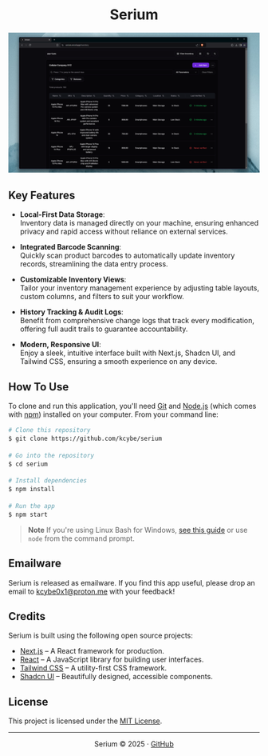 
<h1 align="center">
  Serium
</h1>

<div align="center">
  <img src="/public/imgs/screenshot-inventory.png" alt="Serium Inventory Management Interface" width="800">
</div>

## Key Features

- **Local-First Data Storage**:  
  Inventory data is managed directly on your machine, ensuring enhanced privacy and rapid access without reliance on external services.

- **Integrated Barcode Scanning**:  
  Quickly scan product barcodes to automatically update inventory records, streamlining the data entry process.

- **Customizable Inventory Views**:  
  Tailor your inventory management experience by adjusting table layouts, custom columns, and filters to suit your workflow.

- **History Tracking & Audit Logs**:  
  Benefit from comprehensive change logs that track every modification, offering full audit trails to guarantee accountability.

- **Modern, Responsive UI**:  
  Enjoy a sleek, intuitive interface built with Next.js, Shadcn UI, and Tailwind CSS, ensuring a smooth experience on any device.

## How To Use

To clone and run this application, you'll need [Git](https://git-scm.com) and [Node.js](https://nodejs.org/en/download/) (which comes with [npm](http://npmjs.com)) installed on your computer. From your command line:

```bash
# Clone this repository
$ git clone https://github.com/kcybe/serium

# Go into the repository
$ cd serium

# Install dependencies
$ npm install

# Run the app
$ npm start
```

> **Note**
> If you're using Linux Bash for Windows, [see this guide](https://www.howtogeek.com/261575/how-to-run-graphical-linux-desktop-applications-from-windows-10s-bash-shell/) or use `node` from the command prompt.

## Emailware

Serium is released as emailware. If you find this app useful, please drop an email to kcybe0x1@proton.me with your feedback!

## Credits

Serium is built using the following open source projects:

- [Next.js](https://nextjs.org) – A React framework for production.
- [React](https://reactjs.org) – A JavaScript library for building user interfaces.
- [Tailwind CSS](https://tailwindcss.com) – A utility-first CSS framework.
- [Shadcn UI](https://ui.shadcn.com) – Beautifully designed, accessible components.

## License

This project is licensed under the [MIT License](LICENSE).

---

<p align="center">
  Serium © 2025 · <a href="https://github.com/kcybe/serium">GitHub</a>
</p>
